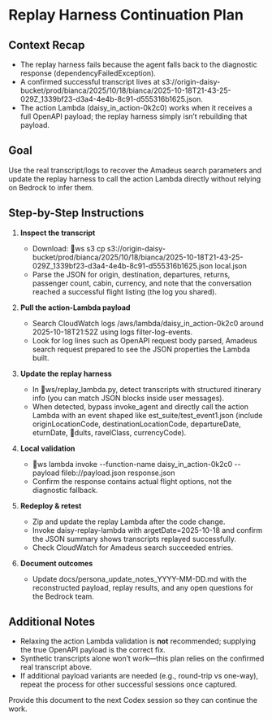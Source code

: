 ﻿# Replay Harness Continuation Plan

## Context Recap
- The replay harness fails because the agent falls back to the diagnostic response (dependencyFailedException).
- A confirmed successful transcript lives at s3://origin-daisy-bucket/prod/bianca/2025/10/18/bianca/2025-10-18T21-43-25-029Z_1339bf23-d3a4-4e4b-8c91-d555316b1625.json.
- The action Lambda (daisy_in_action-0k2c0) works when it receives a full OpenAPI payload; the replay harness simply isn’t rebuilding that payload.

## Goal
Use the real transcript/logs to recover the Amadeus search parameters and update the replay harness to call the action Lambda directly without relying on Bedrock to infer them.

## Step-by-Step Instructions
1. **Inspect the transcript**
   - Download: ws s3 cp s3://origin-daisy-bucket/prod/bianca/2025/10/18/bianca/2025-10-18T21-43-25-029Z_1339bf23-d3a4-4e4b-8c91-d555316b1625.json local.json
   - Parse the JSON for origin, destination, departures, returns, passenger count, cabin, currency, and note that the conversation reached a successful flight listing (the log you shared).

2. **Pull the action-Lambda payload**
   - Search CloudWatch logs /aws/lambda/daisy_in_action-0k2c0 around 2025-10-18T21:52Z using logs filter-log-events.
   - Look for log lines such as OpenAPI request body parsed, Amadeus search request prepared to see the JSON properties the Lambda built.

3. **Update the replay harness**
   - In ws/replay_lambda.py, detect transcripts with structured itinerary info (you can match JSON blocks inside user messages).
   - When detected, bypass invoke_agent and directly call the action Lambda with an event shaped like 	est_suite/test_event1.json (include originLocationCode, destinationLocationCode, departureDate, eturnDate, dults, 	ravelClass, currencyCode).

4. **Local validation**
   - ws lambda invoke --function-name daisy_in_action-0k2c0 --payload fileb://payload.json response.json
   - Confirm the response contains actual flight options, not the diagnostic fallback.

5. **Redeploy & retest**
   - Zip and update the replay Lambda after the code change.
   - Invoke daisy-replay-lambda with 	argetDate=2025-10-18 and confirm the JSON summary shows transcripts replayed successfully.
   - Check CloudWatch for Amadeus search succeeded entries.

6. **Document outcomes**
   - Update docs/persona_update_notes_YYYY-MM-DD.md with the reconstructed payload, replay results, and any open questions for the Bedrock team.

## Additional Notes
- Relaxing the action Lambda validation is **not** recommended; supplying the true OpenAPI payload is the correct fix.
- Synthetic transcripts alone won’t work—this plan relies on the confirmed real transcript above.
- If additional payload variants are needed (e.g., round-trip vs one-way), repeat the process for other successful sessions once captured.

Provide this document to the next Codex session so they can continue the work.
